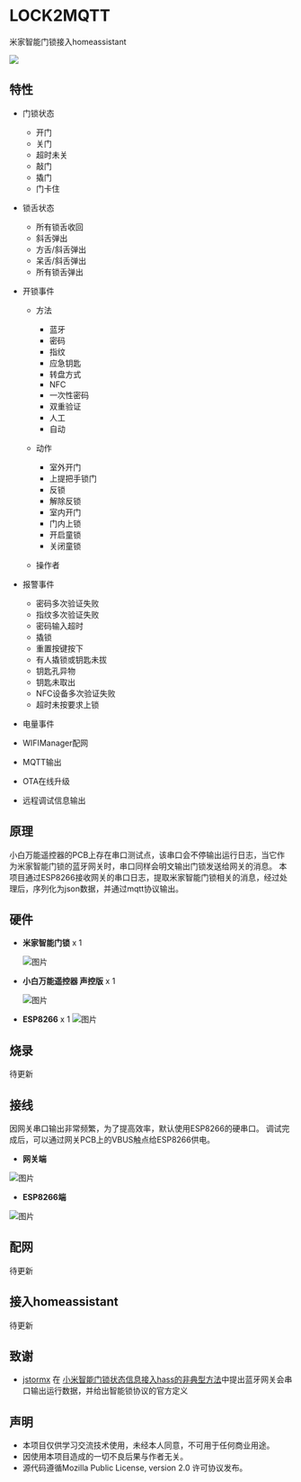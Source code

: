 # LOCK2MQTT
米家智能门锁接入homeassistant

![](https://raw.githubusercontent.com/killadm/LOCK2MQTT/master/DOC/images/ha.jpg)



## 特性



- 门锁状态

  - 开门
  - 关门
  - 超时未关
  - 敲门
  - 撬门
  - 门卡住
- 锁舌状态

  - 所有锁舌收回
  - 斜舌弹出
  - 方舌/斜舌弹出
  - 呆舌/斜舌弹出
  - 所有锁舌弹出
- 开锁事件

  - 方法

    - 蓝牙
    - 密码
    - 指纹
    - 应急钥匙
    - 转盘方式
    - NFC
    - 一次性密码
    - 双重验证
    - 人工
    - 自动

  - 动作

    - 室外开门
    - 上提把手锁门
    - 反锁
    - 解除反锁
    - 室内开门
    - 门内上锁
    - 开启童锁
    - 关闭童锁

  - 操作者
- 报警事件

  - 密码多次验证失败
  - 指纹多次验证失败
  - 密码输入超时
  - 撬锁
  - 重置按键按下
  - 有人撬锁或钥匙未拔
  - 钥匙孔异物
  - 钥匙未取出
  - NFC设备多次验证失败
  - 超时未按要求上锁
- 电量事件
- WIFIManager配网
- MQTT输出
- OTA在线升级
- 远程调试信息输出

## 原理

小白万能遥控器的PCB上存在串口测试点，该串口会不停输出运行日志，当它作为米家智能门锁的蓝牙网关时，串口同样会明文输出门锁发送给网关的消息。
本项目通过ESP8266接收网关的串口日志，提取米家智能门锁相关的消息，经过处理后，序列化为json数据，并通过mqtt协议输出。

## 硬件

- **米家智能门锁** x 1

  ![图片](https://raw.githubusercontent.com/killadm/LOCK2MQTT/master/DOC/images/%E7%B1%B3%E5%AE%B6%E6%99%BA%E8%83%BD%E9%94%81.jpg)

- **小白万能遥控器 声控版** x 1

  ![图片](https://raw.githubusercontent.com/killadm/LOCK2MQTT/master/DOC/images/%E5%B0%8F%E7%99%BD%E4%B8%87%E8%83%BD%E9%81%A5%E6%8E%A7%E5%99%A8%E5%A3%B0%E6%8E%A7%E7%89%88.jpg)

- **ESP8266** x 1
![图片](https://raw.githubusercontent.com/killadm/LOCK2MQTT/master/DOC/images/nodemcu.jpg)

## 烧录

待更新

## 接线

因网关串口输出非常频繁，为了提高效率，默认使用ESP8266的硬串口。
调试完成后，可以通过网关PCB上的VBUS触点给ESP8266供电。

-  **网关端**

![图片](https://raw.githubusercontent.com/killadm/LOCK2MQTT/master/DOC/images/%E6%8E%A5%E7%BA%BF%E5%9B%BE.jpg)

- **ESP8266端**

![图片](https://raw.githubusercontent.com/killadm/LOCK2MQTT/master/DOC/images/esp8266.png)

## 配网

待更新

## 接入homeassistant

待更新

## 致谢

- [jstormx](https://bbs.hassbian.com/home.php?mod=space&uid=19155) 在 [小米智能门锁状态信息接入hass的非典型方法](https://bbs.hassbian.com/thread-8444-1-1.html)中提出蓝牙网关会串口输出运行数据，并给出智能锁协议的官方定义

## 声明

- 本项目仅供学习交流技术使用，未经本人同意，不可用于任何商业用途。
- 因使用本项目造成的一切不良后果与作者无关。
- 源代码遵循Mozilla Public License, version 2.0 许可协议发布。

